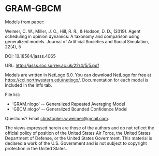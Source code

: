 # GRAM-GBCM

Models from paper:

Weimer, C. W., Miller, J. O., Hill, R. R., & Hodson, D. D.,  (2019). Agent scheduling in opinion dynamics: A taxonomy and comparison using generalized models. Journal of Artificial Societies and Social Simulation, 22(4), 5

DOI: 10.18564/jasss.4065

URL: http://jasss.soc.surrey.ac.uk/22/4/5/5.pdf

Models are written in NetLogo 6.0. You can download NetLogo for free at https://ccl.northwestern.edu/netlogo/. Documentation for each model is included in the Info tab.

File list:
- 'GRAM.nlogo' -- Generalized Repeated Averaging Model
- 'GBCM.nlogo' -- Generalized Bounded Confidence Model

Questions? Email christopher.w.weimer@gmail.com.

The views expressed herein are those of the authors and do not reflect the official policy of position of the United States Air Force, the United States Department of Defense, or the United States Government. This material is declared a work of the U.S. Government and is not subject to copyright protection in the United States.
